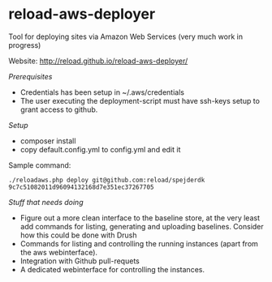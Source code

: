 reload-aws-deployer
===================

Tool for deploying sites via Amazon Web Services (very much work in progress)

Website: http://reload.github.io/reload-aws-deployer/

*Prerequisites*
 * Credentials has been setup in ~/.aws/credentials
 * The user executing the deployment-script must have ssh-keys setup to grant
   access to github.

*Setup*
 * composer install
 * copy default.config.yml to config.yml and edit it

Sample command:
```
./reloadaws.php deploy git@github.com:reload/spejderdk 9c7c51082011d96094132168d7e351ec37267705
```

*Stuff that needs doing*
 * Figure out a more clean interface to the baseline store, at the very least
   add commands for listing, generating and uploading baselines. Consider how
   this could be done with Drush
 * Commands for listing and controlling the running instances (apart from the
   aws webinterface).
 * Integration with Github pull-requets
 * A dedicated webinterface for controlling the instances.

